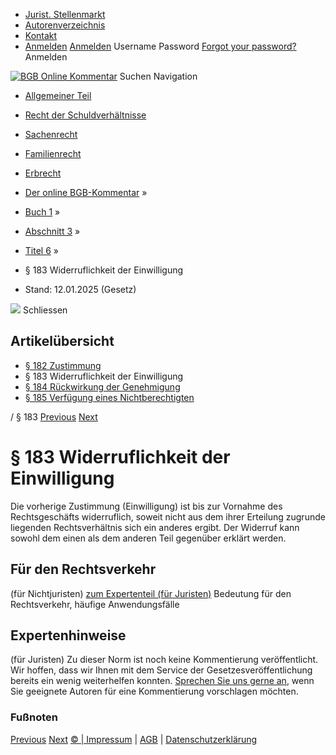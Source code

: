   * [Jurist. Stellenmarkt](https://bgb.kommentar.de/Buch-1/Abschnitt-3/Titel-6/</job-board> "Jurist. Stellenmarkt")
  * [Autorenverzeichnis](https://bgb.kommentar.de/Buch-1/Abschnitt-3/Titel-6/</Autorenverzeichnis> "Autorenverzeichnis")
  * [Kontakt](https://bgb.kommentar.de/Buch-1/Abschnitt-3/Titel-6/</Kontakt>)
  * [Anmelden](https://bgb.kommentar.de/Buch-1/Abschnitt-3/Titel-6/<#login> "show login form") [Anmelden](https://bgb.kommentar.de/Buch-1/Abschnitt-3/Titel-6/<#> "hide login form") Username Password
[Forgot your password?](https://bgb.kommentar.de/Buch-1/Abschnitt-3/Titel-6/</user/forgotpassword>) Anmelden 


[![BGB Online Kommentar](https://bgb.kommentar.de/extension/bgb/design/bgb/images/logo.png)](https://bgb.kommentar.de/Buch-1/Abschnitt-3/Titel-6/</> "BGB Online Kommentar")
Suchen
Navigation
  * [Allgemeiner Teil](https://bgb.kommentar.de/Buch-1/Abschnitt-3/Titel-6/</Buch-1>)
  * [Recht der Schuldverhältnisse](https://bgb.kommentar.de/Buch-1/Abschnitt-3/Titel-6/</Buch-2>)
  * [Sachenrecht](https://bgb.kommentar.de/Buch-1/Abschnitt-3/Titel-6/</Buch-3>)
  * [Familienrecht](https://bgb.kommentar.de/Buch-1/Abschnitt-3/Titel-6/</Buch-4>)
  * [Erbrecht](https://bgb.kommentar.de/Buch-1/Abschnitt-3/Titel-6/</Buch-5>)


  * [Der online BGB-Kommentar](https://bgb.kommentar.de/Buch-1/Abschnitt-3/Titel-6/</>) »
  * [Buch 1](https://bgb.kommentar.de/Buch-1/Abschnitt-3/Titel-6/</Buch-1>) »
  * [Abschnitt 3](https://bgb.kommentar.de/Buch-1/Abschnitt-3/Titel-6/</Buch-1/Abschnitt-3>) »
  * [Titel 6](https://bgb.kommentar.de/Buch-1/Abschnitt-3/Titel-6/</Buch-1/Abschnitt-3/Titel-6>) »
  * § 183 Widerruflichkeit der Einwilligung 
  * Stand: 12.01.2025 (Gesetz) 


![](https://vg01.met.vgwort.de/na/1c9909529ead4f509072c06d9081a7d5)
Schliessen 
## Artikelübersicht
  * [ § 182 Zustimmung ](https://bgb.kommentar.de/Buch-1/Abschnitt-3/Titel-6/</Buch-1/Abschnitt-3/Titel-6/Zustimmung>)
  * § 183 Widerruflichkeit der Einwilligung 
  * [ § 184 Rückwirkung der Genehmigung ](https://bgb.kommentar.de/Buch-1/Abschnitt-3/Titel-6/</Buch-1/Abschnitt-3/Titel-6/Rueckwirkung-der-Genehmigung>)
  * [ § 185 Verfügung eines Nichtberechtigten ](https://bgb.kommentar.de/Buch-1/Abschnitt-3/Titel-6/</Buch-1/Abschnitt-3/Titel-6/Verfuegung-eines-Nichtberechtigten>)


/ § 183 
[Previous](https://bgb.kommentar.de/Buch-1/Abschnitt-3/Titel-6/</Buch-1/Abschnitt-3/Titel-6/Zustimmung> "§ 182 Zustimmung") [Next](https://bgb.kommentar.de/Buch-1/Abschnitt-3/Titel-6/</Buch-1/Abschnitt-3/Titel-6/Rueckwirkung-der-Genehmigung> "§ 184 Rückwirkung der Genehmigung")
# § 183 Widerruflichkeit der Einwilligung
Die vorherige Zustimmung (Einwilligung) ist bis zur Vornahme des Rechtsgeschäfts widerruflich, soweit nicht aus dem ihrer Erteilung zugrunde liegenden Rechtsverhältnis sich ein anderes ergibt. Der Widerruf kann sowohl dem einen als dem anderen Teil gegenüber erklärt werden.
## Für den Rechtsverkehr 
(für Nichtjuristen)
[zum Expertenteil (für Juristen)](https://bgb.kommentar.de/Buch-1/Abschnitt-3/Titel-6/<#expertenhinweise>)
Bedeutung für den Rechtsverkehr, häufige Anwendungsfälle
## Expertenhinweise
(für Juristen)
Zu dieser Norm ist noch keine Kommentierung veröffentlicht. Wir hoffen, dass wir Ihnen mit dem Service der Gesetzesveröffentlichung bereits ein wenig weiterhelfen konnten. [Sprechen Sie uns gerne an](https://bgb.kommentar.de/Buch-1/Abschnitt-3/Titel-6/</Kontakt>), wenn Sie geeignete Autoren für eine Kommentierung vorschlagen möchten. 
### Fußnoten
[Previous](https://bgb.kommentar.de/Buch-1/Abschnitt-3/Titel-6/</Buch-1/Abschnitt-3/Titel-6/Zustimmung> "§ 182 Zustimmung") [Next](https://bgb.kommentar.de/Buch-1/Abschnitt-3/Titel-6/</Buch-1/Abschnitt-3/Titel-6/Rueckwirkung-der-Genehmigung> "§ 184 Rückwirkung der Genehmigung")
[© | Impressum](https://bgb.kommentar.de/Buch-1/Abschnitt-3/Titel-6/</Kontakt>) | [AGB](https://bgb.kommentar.de/Buch-1/Abschnitt-3/Titel-6/</AGB>) | [Datenschutzerklärung](https://bgb.kommentar.de/Buch-1/Abschnitt-3/Titel-6/</Datenschutzerklaerung-fuer-Leser>)
